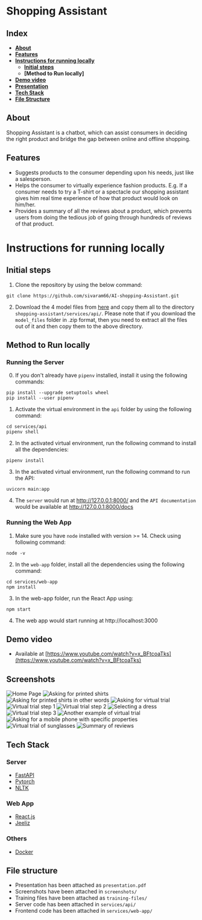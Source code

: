 # Shopping Assistant

## Index
- **[About](#about)**
- **[Features](#features)**
- **[Instructions for running locally](#Instructions-for-running-locally)**
   - **[Initial steps](#initial-steps)**
   - **[Method to Run locally]**
- **[Demo video](#demo-video)**
- **[Presentation](#Presentation)**
- **[Tech Stack](#tech-stack)**   
- **[File Structure](#file-structure)**
## About
Shopping Assistant is a chatbot, which can assist consumers in deciding the right product and bridge the gap between online and offline shopping. 

## Features
- Suggests products to the consumer depending upon his needs, just like a salesperson.
- Helps the consumer to virtually experience fashion products. E.g. If a consumer needs to try a T-shirt or a spectacle our shopping assistant gives him real time experience of how that product would look on him/her.
- Provides a summary of all the reviews about a product, which prevents users from doing the tedious job of going through hundreds of reviews of that product.

# Instructions for running locally

## Initial steps

1. Clone the repository by using the below command:

```
git clone https://github.com/sivaram66/AI-shopping-Assistant.git
```

2. Download the 4 model files from [here](https://drive.google.com/drive/folders/1aynXIt5jfhvCKHu7mFm-uW1Vti9AyMUi?usp=drive_link) and copy them all to the directory `shopping-assistant/services/api/`. Please note that if you download the `model_files` folder in .zip format, then you need to extract all the files out of it and then copy them to the above directory. 


## Method to Run locally
### Running the Server

0. If you don't already have `pipenv` installed, install it using the following commands:
```
pip install --upgrade setuptools wheel
pip install --user pipenv
```

1. Activate the virtual environment in the `api` folder by using the following command:

```
cd services/api
pipenv shell
```

2. In the activated virtual environment, run the following command to install all the dependencies:

```
pipenv install
```

3. In the activated virtual environment, run the following command to run the API:

```
uvicorn main:app
```

4. The `server` would run at http://127.0.0.1:8000/ and the `API documentation` would be available at http://127.0.0.1:8000/docs

### Running the Web App

1. Make sure you have `node` installed with version >= 14. Check using following command:

```
node -v
```

2. In the `web-app` folder, install all the dependencies using the following command:

```
cd services/web-app
npm install
```

3. In the web-app folder, run the React App using:

```
npm start
```

4. The web app would start running at http://localhost:3000
## Demo video

- Available at [https://www.youtube.com/watch?v=x_BFtcoaTks](https://www.youtube.com/watch?v=x_BFtcoaTks)
## Screenshots

![Home Page](./screenshots/ss-1.png)
![Asking for printed shirts](./screenshots/ss-2.gif)
![Asking for printed shirts in other words](./screenshots/ss-3.gif)
![Asking for virtual trial](./screenshots/ss-4.png)
![Virtual trial step 1](./screenshots/ss-5.png)
![Virtual trial step 2](./screenshots/ss-6.png)
![Selecting a dress](./screenshots/ss-7.png)
![Virtual trial step 3](./screenshots/ss-8.png)
![Another example of virtual trial](./screenshots/ss-9.png)
![Asking for a mobile phone with specific properties](./screenshots/ss-10.gif)
![Virtual trial of sunglasses](./screenshots/ss-11.png)
![Summary of reviews](./screenshots/ss-12.png)
## Tech Stack

### Server

- [FastAPI](https://fastapi.tiangolo.com/#example)
- [Pytorch](https://pytorch.org/)
- [NLTK](https://www.nltk.org/)
### Web App

- [React.js](https://reactjs.org/docs/getting-started.html)
- [Jeeliz](https://github.com/jeeliz/jeelizGlassesVTOWidget)
### Others

- [Docker](https://www.docker.com/)

## File structure

- Presentation has been attached as `presentation.pdf`
- Screenshots have been attached in `screenshots/`
- Training files have been attached as `training-files/`
- Server code has been attached in `services/api/`
- Frontend code has been attached in `services/web-app/`
